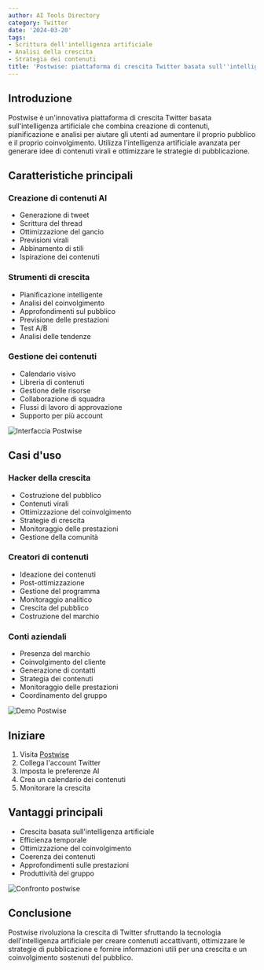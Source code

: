 ```yaml
---
author: AI Tools Directory
category: Twitter
date: '2024-03-20'
tags:
- Scrittura dell'intelligenza artificiale
- Analisi della crescita
- Strategia dei contenuti
title: 'Postwise: piattaforma di crescita Twitter basata sull''intelligenza artificiale'
---
```


## Introduzione

Postwise è un'innovativa piattaforma di crescita Twitter basata sull'intelligenza artificiale che combina creazione di contenuti, pianificazione e analisi per aiutare gli utenti ad aumentare il proprio pubblico e il proprio coinvolgimento. Utilizza l'intelligenza artificiale avanzata per generare idee di contenuti virali e ottimizzare le strategie di pubblicazione.

## Caratteristiche principali

### Creazione di contenuti AI
- Generazione di tweet
- Scrittura del thread
- Ottimizzazione del gancio
- Previsioni virali
- Abbinamento di stili
- Ispirazione dei contenuti

### Strumenti di crescita
- Pianificazione intelligente
- Analisi del coinvolgimento
- Approfondimenti sul pubblico
- Previsione delle prestazioni
- Test A/B
- Analisi delle tendenze

### Gestione dei contenuti
- Calendario visivo
- Libreria di contenuti
- Gestione delle risorse
- Collaborazione di squadra
- Flussi di lavoro di approvazione
- Supporto per più account

![Interfaccia Postwise](/imgs/postwise/interface.jpg)

## Casi d'uso

### Hacker della crescita
- Costruzione del pubblico
- Contenuti virali
- Ottimizzazione del coinvolgimento
- Strategie di crescita
- Monitoraggio delle prestazioni
- Gestione della comunità

### Creatori di contenuti
- Ideazione dei contenuti
- Post-ottimizzazione
- Gestione del programma
- Monitoraggio analitico
- Crescita del pubblico
- Costruzione del marchio

### Conti aziendali
- Presenza del marchio
- Coinvolgimento del cliente
- Generazione di contatti
- Strategia dei contenuti
- Monitoraggio delle prestazioni
- Coordinamento del gruppo

![Demo Postwise](/imgs/postwise/demo.jpg)

## Iniziare

1. Visita [Postwise](https://postwise.ai)
2. Collega l'account Twitter
3. Imposta le preferenze AI
4. Crea un calendario dei contenuti
5. Monitorare la crescita

## Vantaggi principali

- Crescita basata sull'intelligenza artificiale
- Efficienza temporale
- Ottimizzazione del coinvolgimento
- Coerenza dei contenuti
- Approfondimenti sulle prestazioni
- Produttività del gruppo

![Confronto postwise](/imgs/postwise/comparison.jpg)

## Conclusione

Postwise rivoluziona la crescita di Twitter sfruttando la tecnologia dell'intelligenza artificiale per creare contenuti accattivanti, ottimizzare le strategie di pubblicazione e fornire informazioni utili per una crescita e un coinvolgimento sostenuti del pubblico.